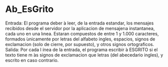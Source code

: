 # Ab_EsGrito
Entrada:
El programa deber ́a leer, de la entrada estandar, los mensajes recibidos desde el servidor por la
aplicacion de mensajerıa instantanea, cada uno en una lınea. Estaran compuestos de entre 1 y 1.000
caracteres, formados  ́unicamente por letras del alfabeto ingles, espacios, signos de exclamacion (solo de
cierre, por supuesto), y otros signos ortograficos.
<br>Salida: Por cada l ́ınea de la entrada, el programa escribir ́a ESGRITO si el texto tiene m ́as signos de exclamacion
que letras (del abecedario ingles), y escrito en caso contrario.
